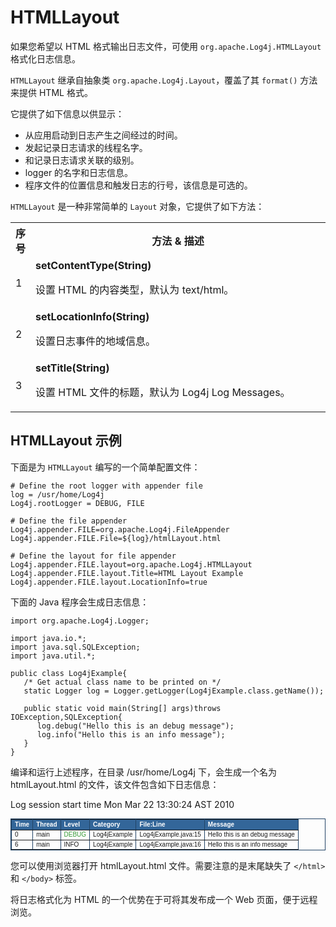 # HTMLLayout

如果您希望以 HTML 格式输出日志文件，可使用 `org.apache.Log4j.HTMLLayout` 格式化日志信息。

`HTMLLayout` 继承自抽象类 `org.apache.Log4j.Layout`，覆盖了其 `format()` 方法来提供 HTML 格式。

它提供了如下信息以供显示：

- 从应用启动到日志产生之间经过的时间。
- 发起记录日志请求的线程名字。
- 和记录日志请求关联的级别。
- logger 的名字和日志信息。
- 程序文件的位置信息和触发日志的行号，该信息是可选的。

`HTMLLayout` 是一种非常简单的 `Layout` 对象，它提供了如下方法：

<table class="table table-bordered">
<tbody><tr>
<th style="width:5%">序号</th>
<th>方法 &amp; 描述</th>
</tr>
<tr>
<td>1</td>
<td>
<b>setContentType(String)</b>
<p>设置 HTML 的内容类型，默认为 text/html。</p>
</td>
</tr>
<tr>
<td>2</td>
<td>
<b>setLocationInfo(String)</b>
<p>设置日志事件的地域信息。</p>
</td>
</tr>
<tr>
<td>3</td>
<td>
<b>setTitle(String)</b>
<p>设置 HTML 文件的标题，默认为 Log4j Log Messages。</p>
</td>
</tr>
</tbody></table>

## HTMLLayout 示例

下面是为 `HTMLLayout` 编写的一个简单配置文件：

```
# Define the root logger with appender file
log = /usr/home/Log4j
Log4j.rootLogger = DEBUG, FILE

# Define the file appender
Log4j.appender.FILE=org.apache.Log4j.FileAppender
Log4j.appender.FILE.File=${log}/htmlLayout.html

# Define the layout for file appender
Log4j.appender.FILE.layout=org.apache.Log4j.HTMLLayout
Log4j.appender.FILE.layout.Title=HTML Layout Example
Log4j.appender.FILE.layout.LocationInfo=true
```
下面的 Java 程序会生成日志信息：

```
import org.apache.Log4j.Logger;

import java.io.*;
import java.sql.SQLException;
import java.util.*;

public class Log4jExample{
   /* Get actual class name to be printed on */
   static Logger log = Logger.getLogger(Log4jExample.class.getName());
   
   public static void main(String[] args)throws IOException,SQLException{
      log.debug("Hello this is an debug message");
      log.info("Hello this is an info message");
   }
}
```

编译和运行上述程序，在目录 /usr/home/Log4j 下，会生成一个名为 htmlLayout.html 的文件，该文件包含如下日志信息：

Log session start time Mon Mar 22 13:30:24 AST 2010

<table cellspacing="0" cellpadding="4" border="1" bordercolor="#224466" width="100%" style="font-family: arial,sans-serif; font-size: x-small;">
<tbody><tr>
<th style="background: #336699; color: #FFFFFF; text-align: left;">Time</th>
<th style="background: #336699; color: #FFFFFF; text-align: left;">Thread</th>
<th style="background: #336699; color: #FFFFFF; text-align: left;">Level</th>
<th style="background: #336699; color: #FFFFFF; text-align: left;">Category</th>
<th style="background: #336699; color: #FFFFFF; text-align: left;">File:Line</th>
<th style="background: #336699; color: #FFFFFF; text-align: left;">Message</th>
</tr>
<tr>
<td>0</td>
<td title="main thread">main</td>
<td title="Level"><font color="#339933">DEBUG</font></td>
<td title="Log4jExample category">Log4jExample</td>
<td>Log4jExample.java:15</td>
<td title="Message">Hello this is an debug message</td>
</tr>
<tr>
<td>6</td>
<td title="main thread">main</td>
<td title="Level">INFO</td>
<td title="Log4jExample category">Log4jExample</td>
<td>Log4jExample.java:16</td>
<td title="Message">Hello this is an info message</td>
</tr>
</tbody></table>

您可以使用浏览器打开 htmlLayout.html 文件。需要注意的是末尾缺失了 `</html>` 和 `</body>` 标签。

将日志格式化为 HTML 的一个优势在于可将其发布成一个 Web 页面，便于远程浏览。